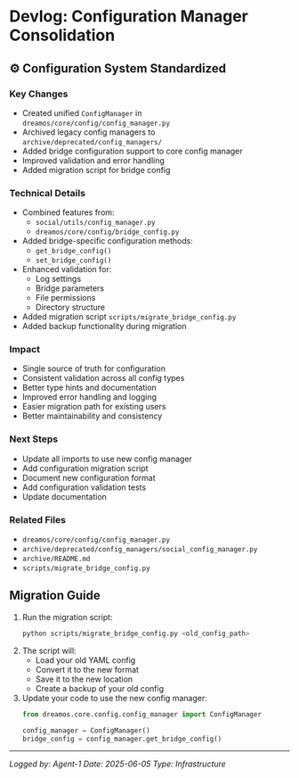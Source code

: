 # Devlog: Configuration Manager Consolidation

## :gear: Configuration System Standardized

### Key Changes
- Created unified `ConfigManager` in `dreamos/core/config/config_manager.py`
- Archived legacy config managers to `archive/deprecated/config_managers/`
- Added bridge configuration support to core config manager
- Improved validation and error handling
- Added migration script for bridge config

### Technical Details
- Combined features from:
  - `social/utils/config_manager.py`
  - `dreamos/core/config/bridge_config.py`
- Added bridge-specific configuration methods:
  - `get_bridge_config()`
  - `set_bridge_config()`
- Enhanced validation for:
  - Log settings
  - Bridge parameters
  - File permissions
  - Directory structure
- Added migration script `scripts/migrate_bridge_config.py`
- Added backup functionality during migration

### Impact
- Single source of truth for configuration
- Consistent validation across all config types
- Better type hints and documentation
- Improved error handling and logging
- Easier migration path for existing users
- Better maintainability and consistency

### Next Steps
- Update all imports to use new config manager
- Add configuration migration script
- Document new configuration format
- Add configuration validation tests
- Update documentation

### Related Files
- `dreamos/core/config/config_manager.py`
- `archive/deprecated/config_managers/social_config_manager.py`
- `archive/README.md`
- `scripts/migrate_bridge_config.py`

## Migration Guide
1. Run the migration script:
   ```bash
   python scripts/migrate_bridge_config.py <old_config_path>
   ```
2. The script will:
   - Load your old YAML config
   - Convert it to the new format
   - Save it to the new location
   - Create a backup of your old config
3. Update your code to use the new config manager:
   ```python
   from dreamos.core.config.config_manager import ConfigManager
   
   config_manager = ConfigManager()
   bridge_config = config_manager.get_bridge_config()
   ```

---
*Logged by: Agent-1*
*Date: 2025-06-05*
*Type: Infrastructure* 